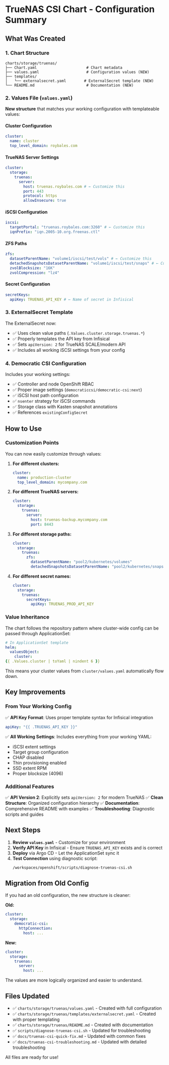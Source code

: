 # TrueNAS CSI Chart - Configuration Summary

## What Was Created

### 1. Chart Structure

```
charts/storage/truenas/
├── Chart.yaml                      # Chart metadata
├── values.yaml                     # Configuration values (NEW)
├── templates/
│   └── externalsecret.yaml        # ExternalSecret template (NEW)
└── README.md                       # Documentation (NEW)
```

### 2. Values File (`values.yaml`)

**New structure** that matches your working configuration with templateable values:

#### Cluster Configuration

```yaml
cluster:
  name: cluster
  top_level_domain: roybales.com
```

#### TrueNAS Server Settings

```yaml
cluster:
  storage:
    truenas:
      server:
        host: truenas.roybales.com # ← Customize this
        port: 443
        protocol: https
        allowInsecure: true
```

#### iSCSI Configuration

```yaml
iscsi:
  targetPortal: "truenas.roybales.com:3260" # ← Customize this
  iqnPrefix: "iqn.2005-10.org.freenas.ctl"
```

#### ZFS Paths

```yaml
zfs:
  datasetParentName: "volume1/iscsi/test/vols" # ← Customize this
  detachedSnapshotsDatasetParentName: "volume1/iscsi/test/snaps" # ← Customize this
  zvolBlocksize: "16K"
  zvolCompression: "lz4"
```

#### Secret Configuration

```yaml
secretKeys:
  apiKey: TRUENAS_API_KEY # ← Name of secret in Infisical
```

### 3. ExternalSecret Template

The ExternalSecret now:

- ✅ Uses clean value paths (`.Values.cluster.storage.truenas.*`)
- ✅ Properly templates the API key from Infisical
- ✅ Sets `apiVersion: 2` for TrueNAS SCALE/modern API
- ✅ Includes all working iSCSI settings from your config

### 4. Democratic CSI Configuration

Includes your working settings:

- ✅ Controller and node OpenShift RBAC
- ✅ Proper image settings (`democraticcsi/democratic-csi:next`)
- ✅ iSCSI host path configuration
- ✅ `nsenter` strategy for iSCSI commands
- ✅ Storage class with Kasten snapshot annotations
- ✅ References `existingConfigSecret`

## How to Use

### Customization Points

You can now easily customize through values:

1. **For different clusters:**

   ```yaml
   cluster:
     name: production-cluster
     top_level_domain: mycompany.com
   ```

2. **For different TrueNAS servers:**

   ```yaml
   cluster:
     storage:
       truenas:
         server:
           host: truenas-backup.mycompany.com
           port: 8443
   ```

3. **For different storage paths:**

   ```yaml
   cluster:
     storage:
       truenas:
         zfs:
           datasetParentName: "pool2/kubernetes/volumes"
           detachedSnapshotsDatasetParentName: "pool2/kubernetes/snapshots"
   ```

4. **For different secret names:**
   ```yaml
   cluster:
     storage:
       truenas:
         secretKeys:
           apiKey: TRUENAS_PROD_API_KEY
   ```

### Value Inheritance

The chart follows the repository pattern where cluster-wide config can be passed through ApplicationSet:

```yaml
# In ApplicationSet template
helm:
  valuesObject:
    cluster:
{{ .Values.cluster | toYaml | nindent 6 }}
```

This means your cluster values from `cluster/values.yaml` automatically flow down.

## Key Improvements

### From Your Working Config

✅ **API Key Format**: Uses proper template syntax for Infisical integration

```yaml
apiKey: "{{ .TRUENAS_API_KEY }}"
```

✅ **All Working Settings**: Includes everything from your working YAML:

- iSCSI extent settings
- Target group configuration
- CHAP disabled
- Thin provisioning enabled
- SSD extent RPM
- Proper blocksize (4096)

### Additional Features

✅ **API Version 2**: Explicitly sets `apiVersion: 2` for modern TrueNAS
✅ **Clean Structure**: Organized configuration hierarchy
✅ **Documentation**: Comprehensive README with examples
✅ **Troubleshooting**: Diagnostic scripts and guides

## Next Steps

1. **Review `values.yaml`** - Customize for your environment
2. **Verify API Key** in Infisical - Ensure `TRUENAS_API_KEY` exists and is correct
3. **Deploy** via Argo CD - Let the ApplicationSet sync it
4. **Test Connection** using diagnostic script:
   ```bash
   /workspaces/openshift/scripts/diagnose-truenas-csi.sh
   ```

## Migration from Old Config

If you had an old configuration, the new structure is cleaner:

**Old:**

```yaml
cluster:
  storage:
    democratic-csi:
      httpConnection:
        host: ...
```

**New:**

```yaml
cluster:
  storage:
    truenas:
      server:
        host: ...
```

The values are more logically organized and easier to understand.

## Files Updated

- ✅ `charts/storage/truenas/values.yaml` - Created with full configuration
- ✅ `charts/storage/truenas/templates/externalsecret.yaml` - Created with proper templating
- ✅ `charts/storage/truenas/README.md` - Created with documentation
- ✅ `scripts/diagnose-truenas-csi.sh` - Updated for troubleshooting
- ✅ `docs/truenas-csi-quick-fix.md` - Updated with common fixes
- ✅ `docs/truenas-csi-troubleshooting.md` - Updated with detailed troubleshooting

All files are ready for use!
